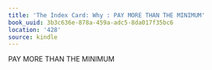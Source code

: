 ```yaml
---
title: 'The Index Card: Why : PAY MORE THAN THE MINIMUM'
book_uuid: 3b3c636e-878a-459a-adc5-8da017f35bc6
location: '428'
source: kindle
---
```


PAY MORE THAN THE MINIMUM
